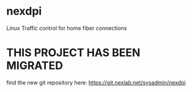 # nexdpi
Linux Traffic control for home fiber connections

# THIS PROJECT HAS BEEN MIGRATED 
find the new git repository here: https://git.nexlab.net/sysadmin/nexdpi
